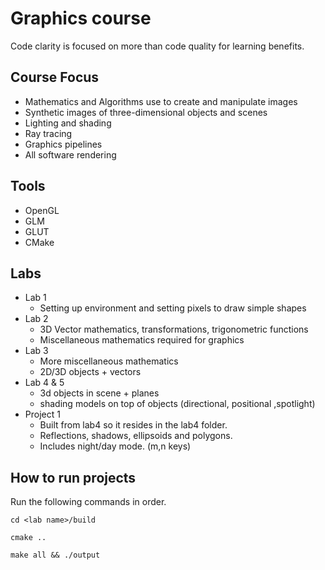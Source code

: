 # Graphics course
Code clarity is focused on more than code quality for learning benefits.

## Course Focus
* Mathematics and Algorithms use to create and manipulate images
* Synthetic images of three-dimensional objects and scenes
* Lighting and shading
* Ray tracing
* Graphics pipelines
* All software rendering

## Tools
* OpenGL
* GLM
* GLUT
* CMake


## Labs

* Lab 1
  * Setting up environment and setting pixels to draw simple shapes
* Lab 2
    * 3D Vector mathematics, transformations, trigonometric functions
    * Miscellaneous mathematics required for graphics
* Lab 3
    * More miscellaneous mathematics
    * 2D/3D objects + vectors
* Lab 4 & 5
    * 3d objects in scene + planes
    * shading models on top of objects (directional, positional ,spotlight)
* Project 1
    * Built from lab4 so it resides in the lab4 folder.
    * Reflections, shadows, ellipsoids and polygons.
    * Includes night/day mode. (m,n keys)

## How to run projects

Run the following commands in order.

`cd <lab name>/build`

`cmake ..`

`make all && ./output`
